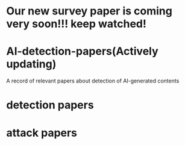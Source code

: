 # Our new survey paper is coming very soon!!! keep watched!

# AI-detection-papers(Actively updating)
A record of relevant papers about detection of AI-generated contents

# detection papers

# attack papers


